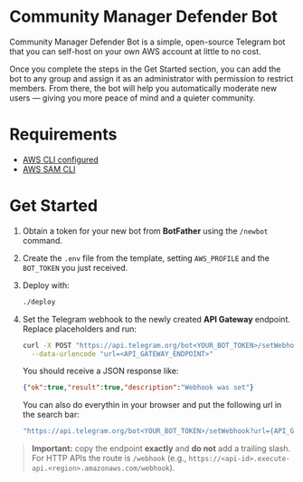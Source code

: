 # Community Manager Defender Bot
Community Manager Defender Bot is a simple, open-source Telegram bot that you can self-host on your own AWS account at little to no cost.

Once you complete the steps in the Get Started section, you can add the bot to any group and assign it as an administrator with permission to restrict members. From there, the bot will help you automatically moderate new users — giving you more peace of mind and a quieter community.

# Requirements

* [AWS CLI configured](https://docs.aws.amazon.com/cli/latest/userguide/cli-chap-configure.html)
* [AWS SAM CLI](https://docs.aws.amazon.com/serverless-application-model/latest/developerguide/serverless-sam-cli-install.html)

# Get Started

1. Obtain a token for your new bot from **BotFather** using the `/newbot` command.
2. Create the `.env` file from the template, setting `AWS_PROFILE` and the `BOT_TOKEN` you just received.
3. Deploy with:

   ```bash
   ./deploy
   ```
4. Set the Telegram webhook to the newly created **API Gateway** endpoint. Replace placeholders and run:

   ```bash
   curl -X POST "https://api.telegram.org/bot<YOUR_BOT_TOKEN>/setWebhook" \
     --data-urlencode "url=<API_GATEWAY_ENDPOINT>"
   ```

   You should receive a JSON response like:

   ```json
   {"ok":true,"result":true,"description":"Webhook was set"}
   ```

   You can also do everythin in your browser and put the following url in the search bar:
   ```bash
   "https://api.telegram.org/bot<YOUR_BOT_TOKEN>/setWebhook?url={API_GATEWAY_ENDPOINT}"
   ```

> **Important:** copy the endpoint **exactly** and **do not** add a trailing slash. For HTTP APIs the route is `/webhook` (e.g., `https://<api-id>.execute-api.<region>.amazonaws.com/webhook`).
